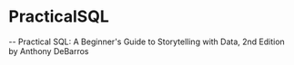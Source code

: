 # PracticalSQL

-- Practical SQL: A Beginner's Guide to Storytelling with Data, 2nd Edition by Anthony DeBarros
